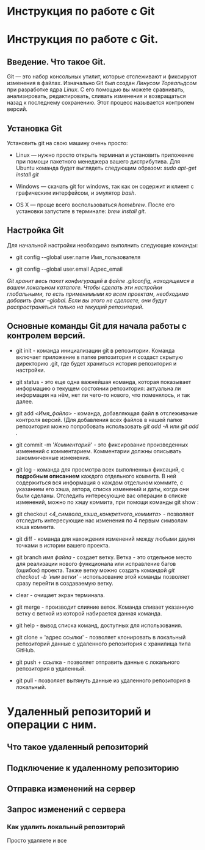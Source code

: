 # Инструкция по работе с Git

# Инструкция по работе с Git.

## Введение. Что такое Git.

Git — это набор консольных утилит, которые отслеживают и фиксируют изменения в файлах. Изначально Git был создан *Линусом Торвальдсом* при разработке ядра *Linux*. С его помощью вы можете сравнивать, анализировать, редактировать, сливать изменения и возвращаться назад к последнему сохранению. Этот процесс называется контролем версий.

## Установка Git

Установить git на свою машину очень просто:

* Linux — нужно просто открыть терминал и установить приложение при помощи пакетного менеджера вашего дистрибутива. Для Ubuntu команда будет выглядеть следующим образом: *sudo apt-get install git* 

* Windows — скачать git for windows, так как он содержит и клиент с графическим интерфейсом, и эмулятор *bash*.

* OS X — проще всего воспользоваться *homebrew*. После его установки запустите в терминале: *brew install git*.

## Настройка Git

Для начальной настройки необходимо выполнить следующие команды:

* git config --global user.name Имя_пользователя

* git config --global user.email Адрес_email

*Git хранит весь пакет конфигураций в файле .gitconfig, находящемся в вашем локальном каталоге. Чтобы сделать эти настройки глобальными, то есть применимыми ко всем проектам, необходимо добавить флаг –global. Если вы этого не сделаете, они будут распространяться только на текущий репозиторий.*

## Основные команды Git для начала работы с контролем версий.

* git init - команда инициализации git в репозитории. Команда включает приложение в папке репозитория и создаст скрытую директорию .git, где будет храниться история репозитория и настройки.

* git status - это еще одна важнейшая команда, которая показывает информацию о текущем состоянии репозитория: актуальна ли информация на нём, нет ли чего-то нового, что поменялось, и так далее. 

* git add *<Имя_файла>* - команда, добавляющая файл в отслеживание контроля версий. (Для добавления всех файлов в нашей папке репозитория можно попробовать использовать *git add -A* или *git add .*

* git commit -m '_Комментарий_' - это фиксирование произведенных изменений с комментарием. Комментарии должны описывать закоммиченные изменения.

* git log - команда для просмотра всех выполненных фиксаций, с **подробным описанием** каждого отдельного коммита.
В ней содержиться вся информация о каждом отдельном коммите, с указанием его хэша, автора, списка изменений и даты, когда они были сделаны. Отследить интересующие вас операции в списке изменений, можно по хэшу коммита, при помощи команды git show :

* git checkout <_4_символа_хэша_конкретного_коммита_> - позволяет отследить интересующие нас изменения по 4 первым символам кэша коммита.

* git diff - команда для нахождения изменений между любыми двумя точками в истории вашего проекта.

* git branch *имя файла* - создает ветку. Ветка - это отдельное место для реализации нового функционала или исправление багов (ошибок) проекта. Также ветку можно создать командой *git checkout -b 'имя ветки'* - использование этой команды позволяет сразу перейти в создаваемую ветку.

* clear - очищает экран терминала.

* git merge - производит слияние веток. Команда сливает указанную ветку с веткой из которой набирается данная команда.

* git help - вывод списка команд, доступных для использования. 

* git clone + 'адрес ссылки' - позволяет клонировать в локальный репозиторий данные с удаленного репозитория с хранилища типа GitHub. 

* git push + ссылка - позволяет отправить данные с локального репозитория в удаленный. 

* git pull - позволяет вытянуть данные из удаленного репозитория в локальный.


# Удаленный репозиторий и операции с ним.

## Что такое удаленный репозиторий

## Подключение к удаленному репозиторию

## Отправка изменений на сервер

## Запрос изменений с сервера

### Как удалить локальный репозиторий

Просто удаляете и все